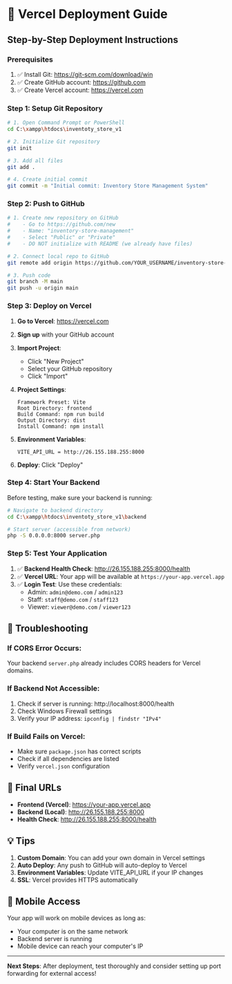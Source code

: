# 🚀 Vercel Deployment Guide

## Step-by-Step Deployment Instructions

### Prerequisites
1. ✅ Install Git: https://git-scm.com/download/win
2. ✅ Create GitHub account: https://github.com
3. ✅ Create Vercel account: https://vercel.com

### Step 1: Setup Git Repository

```bash
# 1. Open Command Prompt or PowerShell
cd C:\xampp\htdocs\inventoty_store_v1

# 2. Initialize Git repository
git init

# 3. Add all files
git add .

# 4. Create initial commit
git commit -m "Initial commit: Inventory Store Management System"
```

### Step 2: Push to GitHub

```bash
# 1. Create new repository on GitHub
#    - Go to https://github.com/new
#    - Name: "inventory-store-management"
#    - Select "Public" or "Private"
#    - DO NOT initialize with README (we already have files)

# 2. Connect local repo to GitHub
git remote add origin https://github.com/YOUR_USERNAME/inventory-store-management.git

# 3. Push code
git branch -M main
git push -u origin main
```

### Step 3: Deploy on Vercel

1. **Go to Vercel**: https://vercel.com
2. **Sign up** with your GitHub account
3. **Import Project**:
   - Click "New Project"
   - Select your GitHub repository
   - Click "Import"

4. **Project Settings**:
   ```
   Framework Preset: Vite
   Root Directory: frontend
   Build Command: npm run build
   Output Directory: dist
   Install Command: npm install
   ```

5. **Environment Variables**:
   ```
   VITE_API_URL = http://26.155.188.255:8000
   ```

6. **Deploy**: Click "Deploy"

### Step 4: Start Your Backend

Before testing, make sure your backend is running:

```bash
# Navigate to backend directory
cd C:\xampp\htdocs\inventoty_store_v1\backend

# Start server (accessible from network)
php -S 0.0.0.0:8000 server.php
```

### Step 5: Test Your Application

1. ✅ **Backend Health Check**: http://26.155.188.255:8000/health
2. ✅ **Vercel URL**: Your app will be available at `https://your-app.vercel.app`
3. ✅ **Login Test**: Use these credentials:
   - Admin: `admin@demo.com` / `admin123`
   - Staff: `staff@demo.com` / `staff123`
   - Viewer: `viewer@demo.com` / `viewer123`

## 🔧 Troubleshooting

### If CORS Error Occurs:
Your backend `server.php` already includes CORS headers for Vercel domains.

### If Backend Not Accessible:
1. Check if server is running: http://localhost:8000/health
2. Check Windows Firewall settings
3. Verify your IP address: `ipconfig | findstr "IPv4"`

### If Build Fails on Vercel:
- Make sure `package.json` has correct scripts
- Check if all dependencies are listed
- Verify `vercel.json` configuration

## 🎯 Final URLs

- **Frontend (Vercel)**: https://your-app.vercel.app
- **Backend (Local)**: http://26.155.188.255:8000
- **Health Check**: http://26.155.188.255:8000/health

## 💡 Tips

1. **Custom Domain**: You can add your own domain in Vercel settings
2. **Auto Deploy**: Any push to GitHub will auto-deploy to Vercel
3. **Environment Variables**: Update VITE_API_URL if your IP changes
4. **SSL**: Vercel provides HTTPS automatically

## 📱 Mobile Access

Your app will work on mobile devices as long as:
- Your computer is on the same network
- Backend server is running
- Mobile device can reach your computer's IP

---

**Next Steps**: After deployment, test thoroughly and consider setting up port forwarding for external access!
